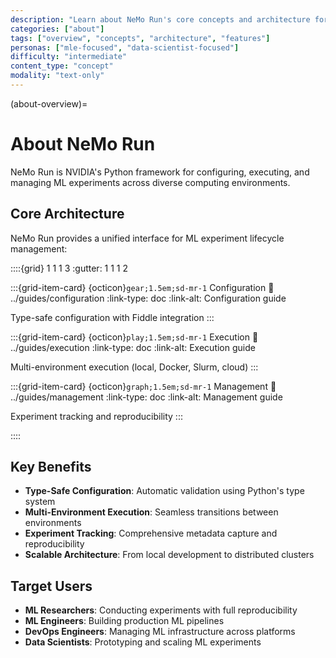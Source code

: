 ```yaml
---
description: "Learn about NeMo Run's core concepts and architecture for ML experiment management."
categories: ["about"]
tags: ["overview", "concepts", "architecture", "features"]
personas: ["mle-focused", "data-scientist-focused"]
difficulty: "intermediate"
content_type: "concept"
modality: "text-only"
---
```


(about-overview)=

# About NeMo Run

NeMo Run is NVIDIA's Python framework for configuring, executing, and managing ML experiments across diverse computing environments.

## Core Architecture

NeMo Run provides a unified interface for ML experiment lifecycle management:

::::{grid} 1 1 1 3
:gutter: 1 1 1 2

:::{grid-item-card} {octicon}`gear;1.5em;sd-mr-1` Configuration
:link: ../guides/configuration
:link-type: doc
:link-alt: Configuration guide

Type-safe configuration with Fiddle integration
:::

:::{grid-item-card} {octicon}`play;1.5em;sd-mr-1` Execution
:link: ../guides/execution
:link-type: doc
:link-alt: Execution guide

Multi-environment execution (local, Docker, Slurm, cloud)
:::

:::{grid-item-card} {octicon}`graph;1.5em;sd-mr-1` Management
:link: ../guides/management
:link-type: doc
:link-alt: Management guide

Experiment tracking and reproducibility
:::

::::

## Key Benefits

- **Type-Safe Configuration**: Automatic validation using Python's type system
- **Multi-Environment Execution**: Seamless transitions between environments
- **Experiment Tracking**: Comprehensive metadata capture and reproducibility
- **Scalable Architecture**: From local development to distributed clusters

## Target Users

- **ML Researchers**: Conducting experiments with full reproducibility
- **ML Engineers**: Building production ML pipelines
- **DevOps Engineers**: Managing ML infrastructure across platforms
- **Data Scientists**: Prototyping and scaling ML experiments
